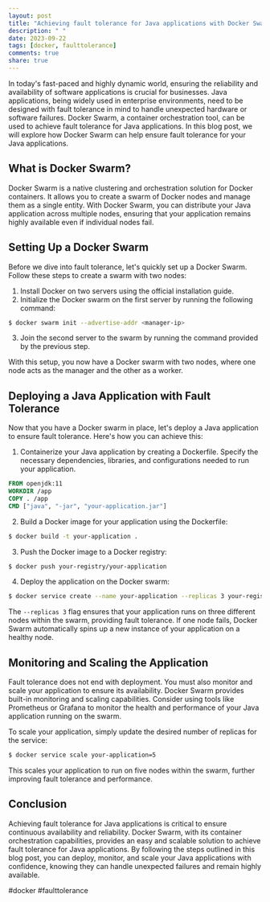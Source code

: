 ```yaml
---
layout: post
title: "Achieving fault tolerance for Java applications with Docker Swarm"
description: " "
date: 2023-09-22
tags: [docker, faulttolerance]
comments: true
share: true
---
```


In today's fast-paced and highly dynamic world, ensuring the reliability and availability of software applications is crucial for businesses. Java applications, being widely used in enterprise environments, need to be designed with fault tolerance in mind to handle unexpected hardware or software failures. Docker Swarm, a container orchestration tool, can be used to achieve fault tolerance for Java applications. In this blog post, we will explore how Docker Swarm can help ensure fault tolerance for your Java applications.

## What is Docker Swarm?

Docker Swarm is a native clustering and orchestration solution for Docker containers. It allows you to create a swarm of Docker nodes and manage them as a single entity. With Docker Swarm, you can distribute your Java application across multiple nodes, ensuring that your application remains highly available even if individual nodes fail.

## Setting Up a Docker Swarm

Before we dive into fault tolerance, let's quickly set up a Docker Swarm. Follow these steps to create a swarm with two nodes:

1. Install Docker on two servers using the official installation guide.
2. Initialize the Docker swarm on the first server by running the following command:

```bash
$ docker swarm init --advertise-addr <manager-ip>
```

3. Join the second server to the swarm by running the command provided by the previous step.

With this setup, you now have a Docker swarm with two nodes, where one node acts as the manager and the other as a worker.

## Deploying a Java Application with Fault Tolerance

Now that you have a Docker swarm in place, let's deploy a Java application to ensure fault tolerance. Here's how you can achieve this:

1. Containerize your Java application by creating a Dockerfile. Specify the necessary dependencies, libraries, and configurations needed to run your application.

```dockerfile
FROM openjdk:11
WORKDIR /app
COPY . /app
CMD ["java", "-jar", "your-application.jar"]
```

2. Build a Docker image for your application using the Dockerfile:

```bash
$ docker build -t your-application .
```

3. Push the Docker image to a Docker registry:

```bash
$ docker push your-registry/your-application
```

4. Deploy the application on the Docker swarm:

```bash
$ docker service create --name your-application --replicas 3 your-registry/your-application:latest
```

The `--replicas 3` flag ensures that your application runs on three different nodes within the swarm, providing fault tolerance. If one node fails, Docker Swarm automatically spins up a new instance of your application on a healthy node.

## Monitoring and Scaling the Application

Fault tolerance does not end with deployment. You must also monitor and scale your application to ensure its availability. Docker Swarm provides built-in monitoring and scaling capabilities. Consider using tools like Prometheus or Grafana to monitor the health and performance of your Java application running on the swarm.

To scale your application, simply update the desired number of replicas for the service:

```bash
$ docker service scale your-application=5
```

This scales your application to run on five nodes within the swarm, further improving fault tolerance and performance.

## Conclusion

Achieving fault tolerance for Java applications is critical to ensure continuous availability and reliability. Docker Swarm, with its container orchestration capabilities, provides an easy and scalable solution to achieve fault tolerance for Java applications. By following the steps outlined in this blog post, you can deploy, monitor, and scale your Java applications with confidence, knowing they can handle unexpected failures and remain highly available.

#docker #faulttolerance